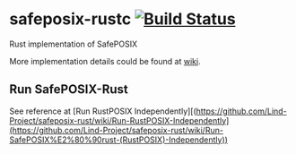 # safeposix-rustc [![Build Status](https://github.com/Lind-Project/safeposix-rust/actions/workflows/lind-selfhost.yml/badge.svg?branch=develop)](https://github.com/Lind-Project/safeposix-rust/actions/workflows/lind-selfhost.yml)
Rust implementation of SafePOSIX

More implementation details could be found at [wiki](https://github.com/Lind-Project/safeposix-rust/wiki).

## Run SafePOSIX-Rust
See reference at [Run RustPOSIX Independently][(https://github.com/Lind-Project/safeposix-rust/wiki/Run-RustPOSIX-Independently](https://github.com/Lind-Project/safeposix-rust/wiki/Run-SafePOSIX%E2%80%90rust-(RustPOSIX)-Independently))
